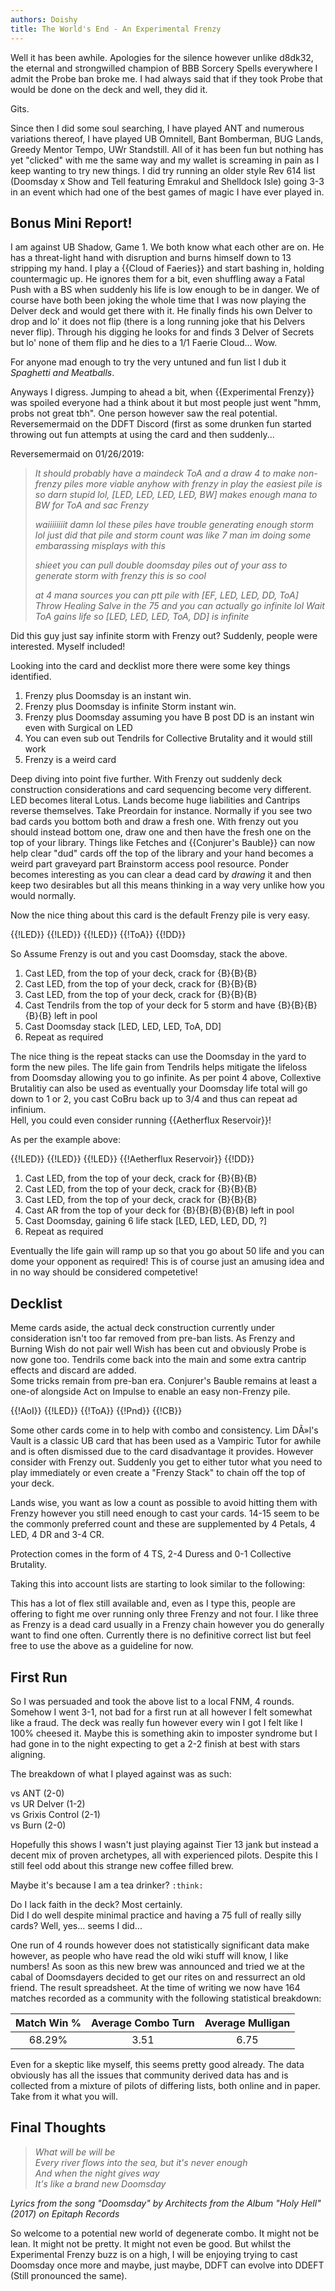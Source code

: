```yaml
---
authors: Doishy
title: The World's End - An Experimental Frenzy
---
```


Well it has been awhile. Apologies for the silence however unlike d8dk32, the
eternal and strongwilled champion of BBB Sorcery Spells everywhere I admit the
Probe ban broke me. I had always said that if they took Probe that would be done
on the deck and well, they did it.

Gits.

Since then I did some soul searching, I have played ANT and numerous variations
thereof, I have played UB Omnitell, Bant Bomberman, BUG Lands, Greedy Mentor
Tempo, UWr Standstill. All of it has been fun but nothing has yet "clicked" with
me the same way and my wallet is screaming in pain as I keep wanting to try new
things. I did try running an older style Rev 614 list (Doomsday x Show and Tell
featuring Emrakul and Shelldock Isle) going 3-3 in an event which had one of the
best games of magic I have ever played in.

## Bonus Mini Report!

I am against UB Shadow, Game 1. We both know what each other are on. He has a
threat-light hand with disruption and burns himself down to 13 stripping my
hand. I play a {{Cloud of Faeries}} and start bashing in, holding countermagic
up. He ignores them for a bit, even shuffling away a Fatal Push with a BS when
suddenly his life is low enough to be in danger. We of course have both been
joking the whole time that I was now playing the Delver deck and would get there
with it. He finally finds his own Delver to drop and lo' it does not flip (there
is a long running joke that his Delvers never flip). Through his digging he
looks for and finds 3 Delver of Secrets but lo' none of them flip and he dies to
a 1/1 Faerie Cloud... Wow.

For anyone mad enough to try the very untuned and fun list I dub it *Spaghetti
and Meatballs*.

<deck path="2019/03/spaghetti.txt" />

Anyways I digress. Jumping to ahead a bit, when {{Experimental Frenzy}} was
spoiled everyone had a think about it but most people just went "hmm, probs not
great tbh". One person however saw the real potential. Reversemermaid on the
DDFT Discord (first as some drunken fun started throwing out fun attempts at
using the card and then suddenly...

Reversemermaid on 01/26/2019:

> *It should probably have a maindeck ToA and a draw 4 to make non-frenzy piles
> more viable anyhow with frenzy in play the easiest pile is so darn stupid lol,
> \[LED, LED, LED, LED, BW\] makes enough mana to BW for ToA and sac Frenzy*
>
> *waiiiiiiiit damn lol these piles have trouble generating enough storm lol
> just did that pile and storm count was like 7 man im doing some embarassing
> misplays with this*
>
> *shieet you can pull double doomsday piles out of your ass to generate storm
> with frenzy this is so cool*
>
> *at 4 mana sources you can ptt pile with \[EF, LED, LED, DD, ToA\] Throw
> Healing Salve in the 75 and you can actually go infinite lol Wait ToA gains
> life so \[LED, LED, LED, ToA, DD\] is infinite*

Did this guy just say infinite storm with Frenzy out? Suddenly, people were
interested. Myself included!

Looking into the card and decklist more there were some key things identified.

1. Frenzy plus Doomsday is an instant win.
2. Frenzy plus Doomsday is infinite Storm instant win.
3. Frenzy plus Doomsday assuming you have B post DD is an instant win even with
   Surgical on LED
4. You can even sub out Tendrils for Collective Brutality and it would still
   work
5. Frenzy is a weird card

Deep diving into point five further. With Frenzy out suddenly deck construction
considerations and card sequencing become very different. LED becomes literal
Lotus. Lands become huge liabilities and Cantrips reverse themselves. Take
Preordain for instance. Normally if you see two bad cards you bottom both and
draw a fresh one. With frenzy out you should instead bottom one, draw one and
then have the fresh one on the top of your library. Things like Fetches and
{{Conjurer's Bauble}} can now help clear "dud" cards off the top of the library
and your hand becomes a weird part graveyard part Brainstorm access pool
resource. Ponder becomes interesting as you can clear a dead card by *drawing*
it and then keep two desirables but all this means thinking in a way very unlike
how you would normally.

Now the nice thing about this card is the default Frenzy pile is very easy.

<row variant="pile">{{!LED}} {{!LED}} {{!LED}} {{!ToA}} {{!DD}}</row>

So Assume Frenzy is out and you cast Doomsday, stack the above.

1. Cast LED, from the top of your deck, crack for {B}{B}{B}
2. Cast LED, from the top of your deck, crack for {B}{B}{B}
3. Cast LED, from the top of your deck, crack for {B}{B}{B}
4. Cast Tendrils from the top of your deck for 5 storm and have {B}{B}{B}{B}{B}
   left in pool
5. Cast Doomsday stack \[LED, LED, LED, ToA, DD\]
6. Repeat as required

The nice thing is the repeat stacks can use the Doomsday in the yard to form the
new piles. The life gain from Tendrils helps mitigate the lifeloss from Doomsday
allowing you to go infinite. As per point 4 above, Collextive Brutalitiy can
also be used as eventually your Doomsday life total will go down to 1 or 2, you
cast CoBru back up to 3/4 and thus can repeat ad infinium.  
Hell, you could even consider running {{Aetherflux Reservoir}}!

As per the example above:

<row variant="pile">{{!LED}} {{!LED}} {{!LED}} {{!Aetherflux Reservoir}} {{!DD}}</row>

1. Cast LED, from the top of your deck, crack for {B}{B}{B}
2. Cast LED, from the top of your deck, crack for {B}{B}{B}
3. Cast LED, from the top of your deck, crack for {B}{B}{B}
4. Cast AR from the top of your deck for {B}{B}{B}{B}{B} left in pool
5. Cast Doomsday, gaining 6 life stack \[LED, LED, LED, DD, ?\]
6. Repeat as required

Eventually the life gain will ramp up so that you go about 50 life and you can
dome your opponent as required! This is of course just an amusing idea and in no
way should be considered competetive!

## Decklist

Meme cards aside, the actual deck construction currently under consideration
isn't too far removed from pre-ban lists. As Frenzy and Burning Wish do not pair
well Wish has been cut and obviously Probe is now gone too. Tendrils come back
into the main and some extra cantrip effects and discard are added.  
Some tricks remain from pre-ban era. Conjurer's Bauble remains at least a one-of
alongside Act on Impulse to enable an easy non-Frenzy pile.

<row variant="pile">{{!AoI}} {{!LED}} {{!ToA}} {{!Pnd}} {{!CB}}</row>

Some other cards come in to help with combo and consistency. Lim DÃ»l's Vault is
a classic UB card that has been used as a Vampiric Tutor for awhile and is often
dismissed due to the card disadvantage it provides. However consider with Frenzy
out. Suddenly you get to either tutor what you need to play immediately or even
create a "Frenzy Stack" to chain off the top of your deck.

Lands wise, you want as low a count as possible to avoid hitting them with
Frenzy however you still need enough to cast your cards. 14-15 seem to be the
commonly preferred count and these are supplemented by 4 Petals, 4 LED, 4 DR and
3-4 CR.

Protection comes in the form of 4 TS, 2-4 Duress and 0-1 Collective Brutality.

Taking this into account lists are starting to look similar to the following:

<deck path="2019/03/ddeft.txt" />

This has a lot of flex still available and, even as I type this, people are
offering to fight me over running only three Frenzy and not four. I like three
as Frenzy is a dead card usually in a Frenzy chain however you do generally want
to find one often. Currently there is no definitive correct list but feel free
to use the above as a guideline for now.

## First Run

So I was persuaded and took the above list to a local FNM, 4 rounds.  
Somehow I went 3-1, not bad for a first run at all however I felt somewhat like
a fraud. The deck was really fun however every win I got I felt like I 100%
cheesed it. Maybe this is something akin to imposter syndrome but I had gone in
to the night expecting to get a 2-2 finish at best with stars aligning.

The breakdown of what I played against was as such:

vs ANT (2-0)  
vs UR Delver (1-2)  
vs Grixis Control (2-1)  
vs Burn (2-0)

Hopefully this shows I wasn't just playing against Tier 13 jank but instead a
decent mix of proven archetypes, all with experienced pilots. Despite this I
still feel odd about this strange new coffee filled brew.

Maybe it's because I am a tea drinker? `:think:`

Do I lack faith in the deck? Most certainly.  
Did I do well despite minimal practice and having a 75 full of really silly
cards? Well, yes... seems I did...

One run of 4 rounds however does not statistically significant data make
however, as people who have read the old wiki stuff will know, I like numbers!
As soon as this new brew was announced and tried we at the cabal of Doomsdayers
decided to get our rites on and ressurrect an old friend. The result
spreadsheet. At the time of writing we now have 164 matches recorded as a
community with the following statistical breakdown:

| Match Win % | Average Combo Turn | Average Mulligan |
| :---------: | :----------------: | :--------------: |
| 68.29%      | 3.51               | 6.75             |

Even for a skeptic like myself, this seems pretty good already. The data
obviously has all the issues that community derived data has and is collected
from a mixture of pilots of differing lists, both online and in paper. Take from
it what you will.

## Final Thoughts

> *What will be will be*  
> *Every river flows into the sea, but it's never enough*  
> *And when the night gives way*  
> *It's like a brand new Doomsday*

*Lyrics from the song "Doomsday" by Architects from the Album "Holy Hell" (2017)
on Epitaph Records*

So welcome to a potential new world of degenerate combo. It might not be lean.
It might not be pretty. It might not even be good. But whilst the Experimental
Frenzy buzz is on a high, I will be enjoying trying to cast Doomsday once more
and maybe, just maybe, DDFT can evolve into DDEFT (Still pronounced the same).
